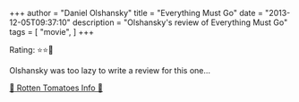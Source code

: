 +++
author = "Daniel Olshansky"
title = "Everything Must Go"
date = "2013-12-05T09:37:10"
description = "Olshansky's review of Everything Must Go"
tags = [
    "movie",
]
+++

Rating: ⭐⭐🌟

Olshansky was too lazy to write a review for this one...

[🍅 Rotten Tomatoes Info 🍅](https://www.rottentomatoes.com//m/everything_must_go)